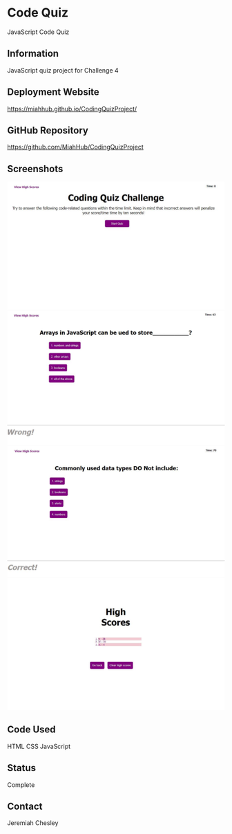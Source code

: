 # Code Quiz
JavaScript Code Quiz

## Information 
JavaScript quiz project for Challenge 4

## Deployment Website
https://miahhub.github.io/CodingQuizProject/

## GitHub Repository
https://github.com/MiahHub/CodingQuizProject

## Screenshots
![Start Screen](https://github.com/MiahHub/CodingQuizProject/blob/main/assets/screenshots/Qiiz%20Start%20Screen.JPG?raw=true "Start Screen")
![Wrong Question Screen](https://github.com/MiahHub/CodingQuizProject/blob/main/assets/screenshots/Quiz%20Wrong%20Question%20Screen.JPG?raw=true "Wrong Question Screen")
![Correct Screen](https://github.com/MiahHub/CodingQuizProject/blob/main/assets/screenshots/Quiz%20Correct%20Question%20Screen.JPG?raw=true "Correct Screen")
![High Score Screen](https://github.com/MiahHub/CodingQuizProject/blob/main/assets/screenshots/Quiz%20Scores%20Summary%20Screen.JPG?raw=true "High Score Screen")

## Code Used 
HTML
CSS
JavaScript



## Status
Complete
 
## Contact
Jeremiah Chesley
